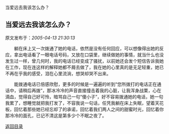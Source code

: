 当爱远去我该怎么办？
## 当爱远去我该怎么办？

 原文发布于：*2005-04-13 21:30:13*

 

　　躺在床上又一次拨通了她的电话，依然是没有任何回应，可以想像得出她的反应，拿出电话看了一眼电话号码，又放在口袋里，继续做她的事情，就当什么也没发生过一样，曾几何时，我的电话已经变成了骚扰，以前她还会发个短信告诉我她在工作，现在连这样的解释她都不屑去做了，我在她的心里真的是无足轻重，她已不再在乎我的感受，泪在心里流淌，想哭却哭不出来。

　　能拨通电话已倍感欣慰，更多的时候是一遍遍的听到“您所拨打的电话正在通话中，请稍后再拨”，那冰冷冷的声音直接撞击着我的心脏，让我浑身战栗，心在滴血，觉得自己好可怜，暗骂自己一句“傻小子”，好不容易拨通她的电话，她一句我累了，想睡觉就把我打发了，不容我说一句话，任凭我躺在床上失眠，望着天花板，回忆着那些她已经忘却了的承诺，回忆着我们两人之间的甜蜜时光，回忆着你那冷冷的面孔，已记不清这是第多少个不眠之夜了。

 

[返回目录](index.html)
